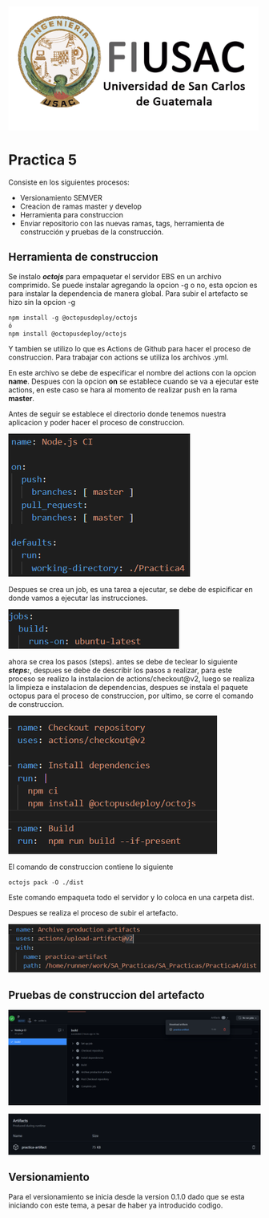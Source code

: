 ![logo](../doc/Logo.png)

# Practica 5

Consiste en los siguientes procesos:

*   Versionamiento SEMVER
*   Creacion de ramas master y develop
*   Herramienta para construccion
*   Enviar repositorio con las nuevas ramas, tags, herramienta de construcción y pruebas de la construcción.

## Herramienta de construccion

Se instalo ***octojs*** para empaquetar el servidor EBS en un archivo comprimido. Se puede instalar agregando la opcion -g o no, esta opcion es para instalar la dependencia de manera global. Para subir el artefacto se hizo sin la opcion -g

````
npm install -g @octopusdeploy/octojs
ó
npm install @octopusdeploy/octojs
````

Y tambien se utilizo lo que es Actions de Github para hacer el proceso de construccion. Para trabajar con actions se utiliza los archivos .yml.

En este archivo se debe de especificar el nombre del actions con la opcion **name**. Despues con la opcion **on** se establece cuando se va a ejecutar este actions, en este caso se hara al momento de realizar push en la rama **master**.

Antes de seguir se establece el directorio donde tenemos nuestra aplicacion y poder hacer el proceso de construccion.

![yml1](../doc/yml1.png)

Despues se crea un job, es una tarea a ejecutar, se debe de espicificar en donde vamos a ejecutar las instrucciones.

![yml2](../doc/yml2.png)

ahora se crea los pasos (steps). antes se debe de teclear lo siguiente ***steps:***, despues se debe de describir los pasos a realizar, para este proceso se realizo la instalacion de actions/checkout@v2, luego se realiza la limpieza e instalacion de dependencias, despues se instala el paquete octopus para el proceso de construccion, por ultimo, se corre el comando de construccion.

![yml3](../doc/yml3.png)

El comando de construccion contiene lo siguiente

````
octojs pack -O ./dist
````
Este comando empaqueta todo el servidor y lo coloca en una carpeta dist.

Despues se realiza el proceso de subir el artefacto.

![yml4](../doc/yml4.png)

## Pruebas de construccion del artefacto

![p1](../doc/p1.png)

![p2](../doc/p2.png)

## Versionamiento

Para el versionamiento se inicia desde la version 0.1.0 dado que se esta iniciando con este tema, a pesar de haber ya introducido codigo.